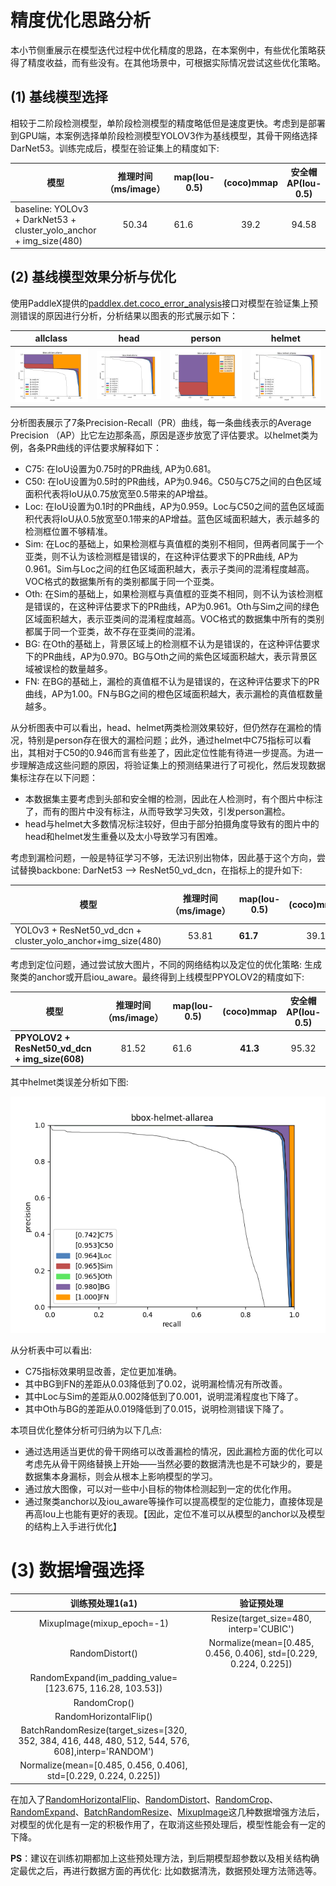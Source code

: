 # 精度优化思路分析

本小节侧重展示在模型迭代过程中优化精度的思路，在本案例中，有些优化策略获得了精度收益，而有些没有。在其他场景中，可根据实际情况尝试这些优化策略。

## (1) 基线模型选择

相较于二阶段检测模型，单阶段检测模型的精度略低但是速度更快。考虑到是部署到GPU端，本案例选择单阶段检测模型YOLOV3作为基线模型，其骨干网络选择DarNet53。训练完成后，模型在验证集上的精度如下:

| 模型                                                         | 推理时间 （ms/image） | map(Iou-0.5) | (coco)mmap | 安全帽AP(Iou-0.5) |
| ------------------------------------------------------------ | :-------------------: | ------------ | :--------: | :---------------: |
| baseline: YOLOv3 + DarkNet53 + cluster_yolo_anchor + img_size(480) |         50.34         | 61.6         |    39.2    |       94.58       |



## (2) 基线模型效果分析与优化

使用PaddleX提供的[paddlex.det.coco_error_analysis](https://paddlex.readthedocs.io/zh_CN/develop/apis/visualize.html#paddlex-det-coco-error-analysis)接口对模型在验证集上预测错误的原因进行分析，分析结果以图表的形式展示如下：

| allclass                                    | head                                         | person                                       | helmet                                       |
| ------------------------------------------- | -------------------------------------------- | -------------------------------------------- | -------------------------------------------- |
| <img src="./images/9.png"  width = "320" /> | <img src="./images/10.png"  width = "320" /> | <img src="./images/12.png"  width = "320" /> | <img src="./images/11.png"  width = "320" /> |

分析图表展示了7条Precision-Recall（PR）曲线，每一条曲线表示的Average Precision （AP）比它左边那条高，原因是逐步放宽了评估要求。以helmet类为例，各条PR曲线的评估要求解释如下：

- C75: 在IoU设置为0.75时的PR曲线, AP为0.681。
- C50: 在IoU设置为0.5时的PR曲线，AP为0.946。C50与C75之间的白色区域面积代表将IoU从0.75放宽至0.5带来的AP增益。
- Loc: 在IoU设置为0.1时的PR曲线，AP为0.959。Loc与C50之间的蓝色区域面积代表将IoU从0.5放宽至0.1带来的AP增益。蓝色区域面积越大，表示越多的检测框位置不够精准。
- Sim: 在Loc的基础上，如果检测框与真值框的类别不相同，但两者同属于一个亚类，则不认为该检测框是错误的，在这种评估要求下的PR曲线, AP为0.961。Sim与Loc之间的红色区域面积越大，表示子类间的混淆程度越高。VOC格式的数据集所有的类别都属于同一个亚类。
- Oth: 在Sim的基础上，如果检测框与真值框的亚类不相同，则不认为该检测框是错误的，在这种评估要求下的PR曲线，AP为0.961。Oth与Sim之间的绿色区域面积越大，表示亚类间的混淆程度越高。VOC格式的数据集中所有的类别都属于同一个亚类，故不存在亚类间的混淆。
- BG: 在Oth的基础上，背景区域上的检测框不认为是错误的，在这种评估要求下的PR曲线，AP为0.970。BG与Oth之间的紫色区域面积越大，表示背景区域被误检的数量越多。
- FN: 在BG的基础上，漏检的真值框不认为是错误的，在这种评估要求下的PR曲线，AP为1.00。FN与BG之间的橙色区域面积越大，表示漏检的真值框数量越多。

从分析图表中可以看出，head、helmet两类检测效果较好，但仍然存在漏检的情况，特别是person存在很大的漏检问题；此外，通过helmet中C75指标可以看出，其相对于C50的0.946而言有些差了，因此定位性能有待进一步提高。为进一步理解造成这些问题的原因，将验证集上的预测结果进行了可视化，然后发现数据集标注存在以下问题：

- 本数据集主要考虑到头部和安全帽的检测，因此在人检测时，有个图片中标注了，而有的图片中没有标注，从而导致学习失效，引发person漏检。
- head与helmet大多数情况标注较好，但由于部分拍摄角度导致有的图片中的head和helmet发生重叠以及太小导致学习有困难。

考虑到漏检问题，一般是特征学习不够，无法识别出物体，因此基于这个方向，尝试替换backbone: DarNet53 --> ResNet50_vd_dcn，在指标上的提升如下:

| 模型                                                         | 推理时间 （ms/image） | map(Iou-0.5) | (coco)mmap | 安全帽AP(Iou-0.5) |
| ------------------------------------------------------------ | :-------------------: | ------------ | :--------: | :---------------: |
| YOLOv3 + ResNet50_vd_dcn + cluster_yolo_anchor+img_size(480) |         53.81         | **61.7**     |    39.1    |     **95.35**     |

考虑到定位问题，通过尝试放大图片，不同的网络结构以及定位的优化策略: 生成聚类的anchor或开启iou_aware。最终得到上线模型PPYOLOV2的精度如下:

| 模型                                           | 推理时间 （ms/image） | map(Iou-0.5) | (coco)mmap | 安全帽AP(Iou-0.5) |
| ---------------------------------------------- | :-------------------: | ------------ | :--------: | :---------------: |
| **PPYOLOV2 + ResNet50_vd_dcn + img_size(608)** |         81.52         | 61.6         |  **41.3**  |       95.32       |

其中helmet类误差分析如下图:

<div align="center">
    <img src="./images/13.png"  width = "640" />
</div>

从分析表中可以看出:

- C75指标效果明显改善，定位更加准确。
- 其中BG到FN的差距从0.03降低到了0.02，说明漏检情况有所改善。
- 其中Loc与Sim的差距从0.002降低到了0.001，说明混淆程度也下降了。
- 其中Oth与BG的差距从0.019降低到了0.015，说明检测错误下降了。

本项目优化整体分析可归纳为以下几点:

- 通过选用适当更优的骨干网络可以改善漏检的情况，因此漏检方面的优化可以考虑先从骨干网络替换上开始——当然必要的数据清洗也是不可缺少的，要是数据集本身漏标，则会从根本上影响模型的学习。
- 通过放大图像，可以对一些中小目标的物体检测起到一定的优化作用。
- 通过聚类anchor以及iou_aware等操作可以提高模型的定位能力，直接体现是再高Iou上也能有更好的表现。【因此，定位不准可以从模型的anchor以及模型的结构上入手进行优化】

# (3) 数据增强选择

|                       训练预处理1(a1)                        |                          验证预处理                          |
| :----------------------------------------------------------: | :----------------------------------------------------------: |
|                  MixupImage(mixup_epoch=-1)                  |           Resize(target_size=480, interp='CUBIC')            |
|                       RandomDistort()                        | Normalize(mean=[0.485, 0.456, 0.406], std=[0.229, 0.224, 0.225]) |
|   RandomExpand(im_padding_value=[123.675, 116.28, 103.53])   |                                                              |
|                         RandomCrop()                         |                                                              |
|                    RandomHorizontalFlip()                    |                                                              |
| BatchRandomResize(target_sizes=[320, 352, 384, 416, 448, 480, 512, 544, 576, 608],interp='RANDOM') |                                                              |
| Normalize(mean=[0.485, 0.456, 0.406], std=[0.229, 0.224, 0.225]) |                                                              |

在加入了[RandomHorizontalFlip](https://paddlex.readthedocs.io/zh_CN/develop/apis/transforms/det_transforms.html#randomhorizontalflip)、[RandomDistort](https://paddlex.readthedocs.io/zh_CN/develop/apis/transforms/det_transforms.html#randomdistort)、[RandomCrop](https://paddlex.readthedocs.io/zh_CN/develop/apis/transforms/det_transforms.html#randomcrop)、[RandomExpand](https://paddlex.readthedocs.io/zh_CN/develop/apis/transforms/det_transforms.html#randomexpand)、[BatchRandomResize](https://paddlex.readthedocs.io/zh_CN/develop/apis/transforms/det_transforms.html#batchrandomresize)、[MixupImage](https://paddlex.readthedocs.io/zh_CN/develop/apis/transforms/det_transforms.html#mixupimage)这几种数据增强方法后，对模型的优化是有一定的积极作用了，在取消这些预处理后，模型性能会有一定的下降。

**PS**：建议在训练初期都加上这些预处理方法，到后期模型超参数以及相关结构确定最优之后，再进行数据方面的再优化: 比如数据清洗，数据预处理方法筛选等。

